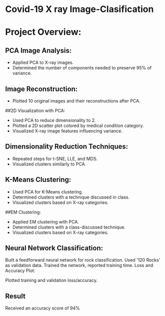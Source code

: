 # Covid-19 X ray Image-Clasification

# Project Overview:

## PCA Image Analysis:

- Applied PCA to X-ray images.
- Determined the number of components needed to preserve 95% of variance.

## Image Reconstruction:

- Plotted 10 original images and their reconstructions after PCA.

##2D Visualization with PCA:

- Used PCA to reduce dimensionality to 2.
- Plotted a 2D scatter plot colored by medical condition category.
- Visualized X-ray image features influencing variance.

## Dimensionality Reduction Techniques:

- Repeated steps for t-SNE, LLE, and MDS.
- Visualized clusters similarly to PCA.

## K-Means Clustering:

- Used PCA for K-Means clustering.
- Determined clusters with a technique discussed in class.
- Visualized clusters based on X-ray categories.

##EM Clustering:

- Applied EM clustering with PCA.
- Determined clusters with a class-discussed technique.
- Visualized clusters based on X-ray categories.

## Neural Network Classification:

Built a feedforward neural network for rock classification.
Used '120 Rocks' as validation data.
Trained the network, reported training time.
Loss and Accuracy Plot:

Plotted training and validation loss/accuracy.

## Result

Received an accuracy score of 94%
